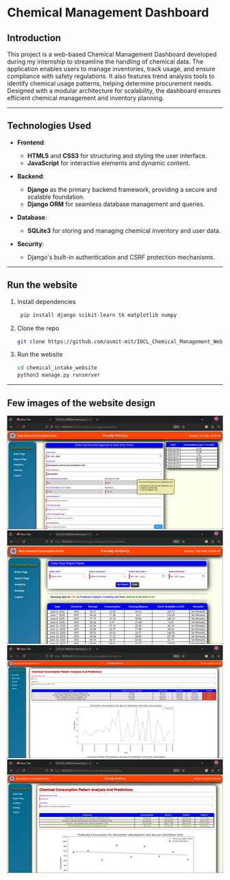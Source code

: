 # Chemical Management Dashboard

## Introduction

This project is a web-based Chemical Management Dashboard developed during my internship to streamline the handling of chemical data. The application enables users to manage inventories, track usage, and ensure compliance with safety regulations. It also features trend analysis tools to identify chemical usage patterns, helping determine procurement needs. Designed with a modular architecture for scalability, the dashboard ensures efficient chemical management and inventory planning.

---

## Technologies Used

- **Frontend**:
  - **HTML5** and **CSS3** for structuring and styling the user interface.
  - **JavaScript** for interactive elements and dynamic content.

- **Backend**:
  - **Django** as the primary backend framework, providing a secure and scalable foundation.
  - **Django ORM** for seamless database management and queries.

- **Database**:
  - **SQLite3** for storing and managing chemical inventory and user data.

- **Security**:
  - Django's built-in authentication and CSRF protection mechanisms.

---

## Run the website

1. Install dependencies

   ```bash
    pip install django scikit-learn tk matplotlib numpy

   ```

2. Clone the repo

   ```bash
   git clone https://github.com/asmit-mit/IOCL_Chemical_Management_Website.git

   ```

3. Run the website

   ```bash
   cd chemical_intake_website
   python3 manage.py runserver

   ```

---

## Few images of the website design

![](images/form.png)
![](images/daily_report.png)
![](images/analysis.png)
![](images/prediction.png)
